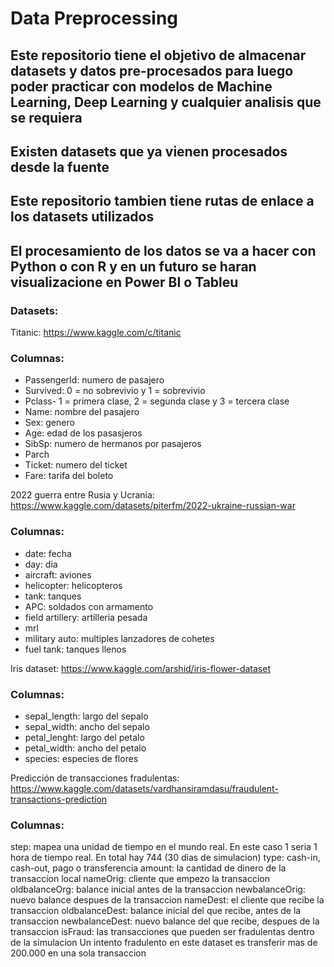 # Data Preprocessing


## Este repositorio tiene el objetivo de almacenar datasets y datos pre-procesados para luego poder practicar con modelos de Machine Learning, Deep Learning y cualquier analisis que se requiera


## Existen datasets que ya vienen procesados desde la fuente


## Este repositorio tambien tiene rutas de enlace a los datasets utilizados


## El procesamiento de los datos se va a hacer con Python o con R y en un futuro se haran visualizacione en Power BI o Tableu



### Datasets:

Titanic: https://www.kaggle.com/c/titanic

### Columnas: 

* PassengerId: numero de pasajero
* Survived: 0 = no sobrevivio y 1 = sobrevivio
* Pclass- 1 = primera clase, 2 = segunda clase y 3 = tercera clase 
* Name: nombre del pasajero
* Sex: genero
* Age: edad de los pasasjeros
* SibSp: numero de hermanos por pasajeros 
* Parch
* Ticket: numero del ticket
* Fare: tarifa del boleto


2022 guerra entre Rusia y Ucrania: https://www.kaggle.com/datasets/piterfm/2022-ukraine-russian-war

### Columnas:

* date: fecha
* day: dia
* aircraft: aviones
* helicopter: helicopteros
* tank: tanques
* APC: soldados con armamento
* field artillery: artilleria pesada
* mrl
* military auto: multiples lanzadores de cohetes
* fuel tank: tanques llenos


Iris dataset: https://www.kaggle.com/arshid/iris-flower-dataset

### Columnas: 

* sepal_length: largo del sepalo
* sepal_width: ancho del sepalo
* petal_lenght: largo del petalo
* petal_width: ancho del petalo
* species: especies de flores


Predicción de transacciones fradulentas: https://www.kaggle.com/datasets/vardhansiramdasu/fraudulent-transactions-prediction

### Columnas: 
step: mapea una unidad de tiempo en el mundo real. En este caso 1 seria 1 hora de tiempo real. En total hay 744 (30 dias de simulacion)
type: cash-in, cash-out, pago o transferencia
amount: la cantidad de dinero de la transaccion local
nameOrig: cliente que empezo la transaccion
oldbalanceOrg: balance inicial antes de la transaccion
newbalanceOrig: nuevo balance despues de la transaccion
nameDest: el cliente que recibe la transaccion
oldbalanceDest: balance inicial del que recibe, antes de la transaccion
newbalanceDest: nuevo balance del que recibe, despues de la transaccion
isFraud: las transacciones que pueden ser fradulentas dentro de la simulacion
Un intento fradulento en este dataset es transferir mas de  200.000 en una sola transaccion



